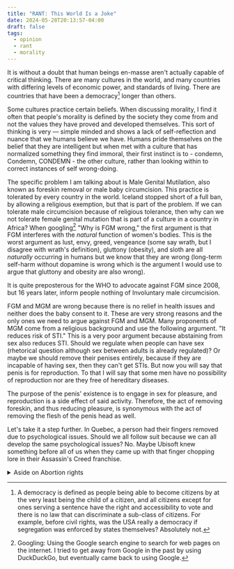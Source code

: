 ```yaml
---
title: "RANT: This World Is a Joke"
date: 2024-05-28T20:13:57-04:00
draft: false
tags:
  - opinion
  - rant
  - morality
---
```


It is without a doubt that human beings en-masse aren't actually capable of critical thinking. There are many cultures in the world, and many countries with differing levels of economic power, and standards of living. There are countries that have been a democracy[^1] longer than others.

Some cultures practice certain beliefs. When discussing morality, I find it often that people's morality is defined by the society they come from and not the values they have proved and developed themselves. This sort of thinking is very — simple minded and shows a lack of self-reflection and nuance that we humans believe we have. Humans pride themselves on the belief that they are intelligent but when met with a culture that has normalized something they find immoral, their first instinct is to - condemn, Condemn, CONDEMN - the other culture, rather than looking within to correct instances of self wrong-doing.

The specific problem I am talking about is Male Genital Mutilation, also known as foreskin removal or male baby circumcision. This practice is  tolerated by every country in the world. Iceland stopped short of a full ban, by allowing a religious exemption, but that is part of the problem. If we can tolerate male circumcision because of religious tolerance, then why can we not tolerate female genital mutation that is part of a culture in a country in Africa? When googling[^2] "Why is FGM wrong," the first argument is that FGM interferes with the _natural_ function of women's bodies. This is the worst argument as lust, envy, greed, vengeance (some say wrath, but I disagree with wrath's definition), gluttony (obesity), and sloth are all _naturally_ occurring in humans but we know that they are wrong (long-term self-harm without dopamine is wrong which is the argument I would use to argue that gluttony and obesity are also wrong).

It is quite preposterous for the WHO to advocate against FGM since 2008, but 16 years later, inform people nothing of Involuntary male circumcision.

FGM and MGM are wrong because there is no relief in health issues and neither does the baby consent to it. These are very strong reasons and the only ones we need to argue against FGM and MGM. Many proponents of MGM come from a religious background and use the following argument. "It reduces risk of STI." This is a very poor argument because abstaining from sex also reduces STI. Should we regulate when people can have sex (rhetorical question although sex between adults is already regulated)? Or maybe we should remove their penises entirely, because if they are incapable of having sex, then they can't get STIs. But now you will say that penis is for reproduction. To that I will say that some men have no possibility of reproduction nor are they free of hereditary diseases.

The purpose of the penis' existence is to engage in sex for pleasure, and reproduction is a side effect of said activity. Therefore, the act of removing foreskin, and thus reducing pleasure, is synonymous with the act of removing the flesh of the penis head as well.

Let's take it a step further. In Quebec, a person had their fingers removed due to psychological issues. Should we all follow suit because we can all develop the same psychological issues? No. Maybe Ubisoft knew something before all of us when they came up with that finger chopping lore in their Assassin's Creed franchise.

[^1]: A democracy is defined as people being able to become citizens by at the very least being the child of a citizen, and all citizens except for ones serving a sentence have the right and accessibility to vote and there is no law that can discriminate a sub-class of citizens. For example, before civil rights, was the USA really a democracy if segregation was enforced by states themselves? Absolutely not.
[^2]: Googling: Using the Google search engine to search for web pages on the internet. I tried to get away from Google in the past by using DuckDuckGo, but eventually came back to using Google.

<details><summary>Aside on Abortion rights</summary>

Due to morality being the subject matter, I want to also provide a snippet of the rationale I use to support Abortion rights without having to think about when life starts and other irrelevant contextual information.

The case for abortion is very simple. No country has property rights that prevent the owner from kicking someone out. A parent can kick their child out whenever they want. There is no legal contractual obligation to even keep the child once the child is born. Therefore, if a fetus is deemed to be trespassing (i.e. unwanted), it does not really matter if the eviction (abortion) results in its death. If the fetus could be preserved, I would be an advocate for it, just as I am an advocate that resuscitation of a fetus should not be the parents' right. An abortion is a clear separation of legal duties, and what happens to the fetus outside of a womb, is the concern of society and the state, but not the mother. This is similar to how an eviction of a trespasser of physical land would work. It's society's problem and dealing to the issue, not the property owner. The property owner doesn't decide what to do with the trespasser (except in cases of self-defence), society (police) does.

</details>
